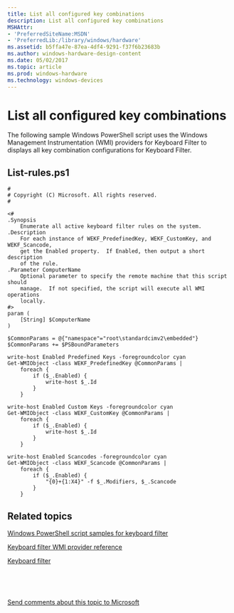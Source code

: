 ```yaml
---
title: List all configured key combinations
description: List all configured key combinations
MSHAttr:
- 'PreferredSiteName:MSDN'
- 'PreferredLib:/library/windows/hardware'
ms.assetid: b5ffa47e-87ea-4df4-9291-f37f6b23683b
ms.author: windows-hardware-design-content
ms.date: 05/02/2017
ms.topic: article
ms.prod: windows-hardware
ms.technology: windows-devices
---
```


# List all configured key combinations


The following sample Windows PowerShell script uses the Windows Management Instrumentation (WMI) providers for Keyboard Filter to displays all key combination configurations for Keyboard Filter.

## List-rules.ps1


``` syntax
#
# Copyright (C) Microsoft. All rights reserved.
#

<#
.Synopsis
    Enumerate all active keyboard filter rules on the system.
.Description
    For each instance of WEKF_PredefinedKey, WEKF_CustomKey, and WEKF_Scancode,
    get the Enabled property.  If Enabled, then output a short description
    of the rule.
.Parameter ComputerName
    Optional parameter to specify the remote machine that this script should
    manage.  If not specified, the script will execute all WMI operations
    locally.
#>
param (
    [String] $ComputerName
)

$CommonParams = @{"namespace"="root\standardcimv2\embedded"}
$CommonParams += $PSBoundParameters

write-host Enabled Predefined Keys -foregroundcolor cyan
Get-WMIObject -class WEKF_PredefinedKey @CommonParams |
    foreach {
        if ($_.Enabled) {
            write-host $_.Id
        }
    }

write-host Enabled Custom Keys -foregroundcolor cyan
Get-WMIObject -class WEKF_CustomKey @CommonParams |
    foreach {
        if ($_.Enabled) {
            write-host $_.Id
        }
    }

write-host Enabled Scancodes -foregroundcolor cyan
Get-WMIObject -class WEKF_Scancode @CommonParams |
    foreach {
        if ($_.Enabled) {
            "{0}+{1:X4}" -f $_.Modifiers, $_.Scancode
        }
    }
```

## Related topics


[Windows PowerShell script samples for keyboard filter](keyboardfilter-powershell-script-samples.md)

[Keyboard filter WMI provider reference](keyboardfilter-wmi-provider-reference.md)

[Keyboard filter](keyboardfilter.md)

 

 

[Send comments about this topic to Microsoft](mailto:wsddocfb@microsoft.com?subject=Documentation%20feedback%20%5Bp_enterprise_customizations\p_enterprise_customizations%5D:%20List%20all%20configured%20key%20combinations%20%20RELEASE:%20%2810/17/2016%29&body=%0A%0APRIVACY%20STATEMENT%0A%0AWe%20use%20your%20feedback%20to%20improve%20the%20documentation.%20We%20don't%20use%20your%20email%20address%20for%20any%20other%20purpose,%20and%20we'll%20remove%20your%20email%20address%20from%20our%20system%20after%20the%20issue%20that%20you're%20reporting%20is%20fixed.%20While%20we're%20working%20to%20fix%20this%20issue,%20we%20might%20send%20you%20an%20email%20message%20to%20ask%20for%20more%20info.%20Later,%20we%20might%20also%20send%20you%20an%20email%20message%20to%20let%20you%20know%20that%20we've%20addressed%20your%20feedback.%0A%0AFor%20more%20info%20about%20Microsoft's%20privacy%20policy,%20see%20http://privacy.microsoft.com/en-us/default.aspx. "Send comments about this topic to Microsoft")





